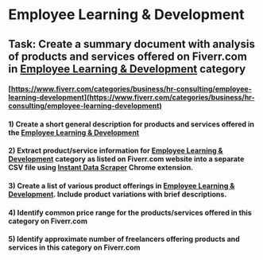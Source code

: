 # Employee Learning & Development
## Task: Create a summary document with analysis of products and services offered on Fiverr.com in [Employee Learning & Development](https://www.fiverr.com/categories/business/hr-consulting/employee-learning-development) category
#### [https://www.fiverr.com/categories/business/hr-consulting/employee-learning-development](https://www.fiverr.com/categories/business/hr-consulting/employee-learning-development)
#### 1) Create a short general description for products and services offered in the [Employee Learning & Development](https://www.fiverr.com/categories/business/hr-consulting/employee-learning-development)
#### 2) Extract product/service information for [Employee Learning & Development](https://www.fiverr.com/categories/business/hr-consulting/employee-learning-development) category as listed on Fiverr.com website into a separate CSV file using [Instant Data Scraper](https://chrome.google.com/webstore/detail/instant-data-scraper/ofaokhiedipichpaobibbnahnkdoiiah) Chrome extension.
#### 3) Create a list of various product offerings in [Employee Learning & Development](https://www.fiverr.com/categories/business/hr-consulting/employee-learning-development). Include product variations with brief descriptions.
#### 4) Identify common price range for the products/services offered in this category on Fiverr.com
#### 5) Identify approximate number of freelancers offering products and services in this category on Fiverr.com
